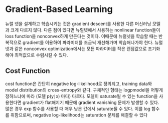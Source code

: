 # Gradient-Based Learning
뉴럴 넷을 설계하고 학습시키는 것은 gradient descent를 사용한 다른 머신러닝 모델과 크게 다르지 않다. 다른 점이 있다면 뉴럴넷에서 사용하는 nonlinear function들이 loss function을 nonconvex하게 만든다는 것이다. 이때문에 뉴럴넷을 학습할 때는 반복적으로 gradient를 이용하여 파라미터를 조금씩 개선해가며 학습해나가야 한다. 뉴럴넷과 같은 nonconvex optimization에서는 모든 파라미터를 작은 랜덤값으로 초기화 해야 최적값으로 수렴시킬 수 있다.

## Cost Function
cost function은 간단히 negative log-likelihood로 정의되고, training data와 model distribution의 cross-entropy와 같다. 구체적인 형태는 logpmodel을 어떻게 정하느냐에 따라 (모델 p(y∣x) 마다) 다르다. 모델이 saturate될 수 있는 function을 사용한다면 gradient가 flat해지기 때문에 gradient vanishing 문제가 발생할 수 있다. 많은 경우 exp 함수를 사용할 때 매우 낮은 값에서 saturate될 수 있다. 이를 log 함수를 취함으로써, negative log-likelihood는 saturation 문제를 해결할 수 있다